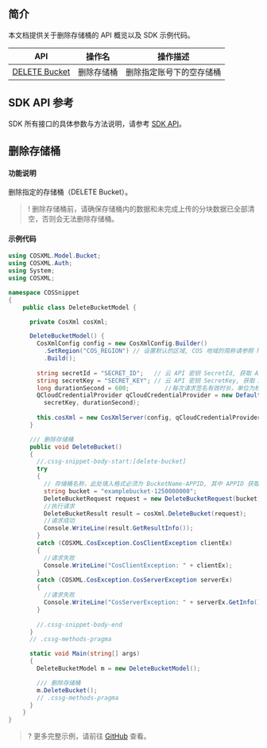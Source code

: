 ## 简介

本文档提供关于删除存储桶的 API 概览以及 SDK 示例代码。


| API                                                          | 操作名             | 操作描述                           |
| ------------------------------------------------------------ | ------------------ | ---------------------------------- |
| [DELETE Bucket](https://intl.cloud.tencent.com/document/product/436/7732) | 删除存储桶         | 删除指定账号下的空存储桶           |

## SDK API 参考

SDK 所有接口的具体参数与方法说明，请参考 [SDK API](https://cos-dotnet-sdk-doc-1253960454.file.myqcloud.com/)。

## 删除存储桶

#### 功能说明

删除指定的存储桶（DELETE Bucket）。

>! 删除存储桶前，请确保存储桶内的数据和未完成上传的分块数据已全部清空，否则会无法删除存储桶。
>

#### 示例代码

[//]: # (.cssg-snippet-delete-bucket)
```cs
using COSXML.Model.Bucket;
using COSXML.Auth;
using System;
using COSXML;

namespace COSSnippet
{
    public class DeleteBucketModel {

      private CosXml cosXml;

      DeleteBucketModel() {
        CosXmlConfig config = new CosXmlConfig.Builder()
          .SetRegion("COS_REGION") // 设置默认的区域, COS 地域的简称请参照 https://cloud.tencent.com/document/product/436/6224 
          .Build();
        
        string secretId = "SECRET_ID";   // 云 API 密钥 SecretId, 获取 API 密钥请参照 https://console.cloud.tencent.com/cam/capi
        string secretKey = "SECRET_KEY"; // 云 API 密钥 SecretKey, 获取 API 密钥请参照 https://console.cloud.tencent.com/cam/capi
        long durationSecond = 600;          //每次请求签名有效时长，单位为秒
        QCloudCredentialProvider qCloudCredentialProvider = new DefaultQCloudCredentialProvider(secretId, 
          secretKey, durationSecond);
        
        this.cosXml = new CosXmlServer(config, qCloudCredentialProvider);
      }

      /// 删除存储桶
      public void DeleteBucket()
      {
        //.cssg-snippet-body-start:[delete-bucket]
        try
        {
          // 存储桶名称，此处填入格式必须为 BucketName-APPID, 其中 APPID 获取参考 https://console.cloud.tencent.com/developer
          string bucket = "examplebucket-1250000000";
          DeleteBucketRequest request = new DeleteBucketRequest(bucket);
          //执行请求
          DeleteBucketResult result = cosXml.DeleteBucket(request);
          //请求成功
          Console.WriteLine(result.GetResultInfo());
        }
        catch (COSXML.CosException.CosClientException clientEx)
        {
          //请求失败
          Console.WriteLine("CosClientException: " + clientEx);
        }
        catch (COSXML.CosException.CosServerException serverEx)
        {
          //请求失败
          Console.WriteLine("CosServerException: " + serverEx.GetInfo());
        }
        
        //.cssg-snippet-body-end
      }
      // .cssg-methods-pragma

      static void Main(string[] args)
      {
        DeleteBucketModel m = new DeleteBucketModel();

        /// 删除存储桶
        m.DeleteBucket();
        // .cssg-methods-pragma
      }
    }
}

```

>? 更多完整示例，请前往 [GitHub](https://github.com/tencentyun/cos-snippets/tree/master/dotnet/dist/DeleteBucket.cs) 查看。
>

